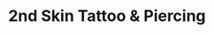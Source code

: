 ---
title: "2nd Skin Tattoo & Piercing"
url: /winterthur/2nd-skin-tattoo-und-piercing/
shop: Tattoo
---